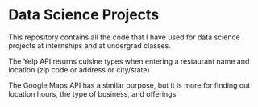# Data Science Projects

This repository contains all the code that I have used for data science projects at internships and at undergrad classes. 

The Yelp API returns cuisine types when entering a restaurant name and location (zip code or address or city/state)

The Google Maps API has a similar purpose, but it is more for finding out location hours, the type of business, and offerings
